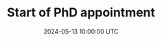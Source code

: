 ---
title: Start of PhD appointment 
headline: For my PhD at the ILLC at the University of Amsterdam, I will be researching multimodal communication under adverse listening conditions in naturalistic dialogue settings. My supervisors are James Trujillo, Linda Drijvers, and Floris Roelofsen. 
date: 2024-05-13 10:00:00 UTC
---